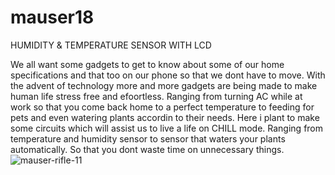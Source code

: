 # mauser18
HUMIDITY & TEMPERATURE SENSOR WITH LCD 

We all want some gadgets to get to know about some of our home specifications and that too on our phone so that we dont have to move. With the advent of technology more and more gadgets are being made to make human life stress free and efoortless. Ranging from turning AC while at work so that you come back home to a perfect temperature to feeding for pets and even watering plants accordin to their needs.
Here i plant to make some circuits which will assist us to live a life on CHILL mode.
Ranging from temperature and humidity sensor to sensor that waters your plants automatically. So that you dont waste time on unnecessary things.
![mauser-rifle-11](https://user-images.githubusercontent.com/96690206/147481742-b1e4d883-6e9b-4cf0-b03c-7dc2dad9c343.jpg)
